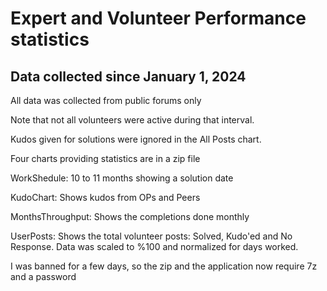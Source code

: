 # Expert and Volunteer Performance statistics

## Data collected since January 1, 2024

All data was collected from public forums only

Note that not all volunteers were active during that interval.

Kudos given for solutions were ignored in the All Posts chart.

Four charts providing statistics are in a zip file

WorkShedule: 10 to 11 months showing a solution date

KudoChart: Shows kudos from OPs and Peers

MonthsThroughput:  Shows the completions done monthly

UserPosts: Shows the total volunteer posts: Solved, Kudo'ed and No Response.
   Data was scaled to %100 and normalized for days worked.

I was banned for a few days, so the zip and the application now require 7z and a password
